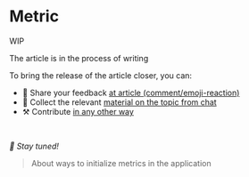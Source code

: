 # Metric

WIP

The article is in the process of writing

To bring the release of the article closer, you can:

* 📢 Share your feedback [at article (comment/emoji-reaction)](https://github.com/feature-sliced/documentation/issues/181)
* 💬 Collect the relevant [material on the topic from chat](https://t.me/feature_sliced)
* ⚒️ Contribute [in any other way](https://github.com/feature-sliced/documentation/blob/master/CONTRIBUTING.md)

<br />

*🍰 Stay tuned!*

> About ways to initialize metrics in the application
